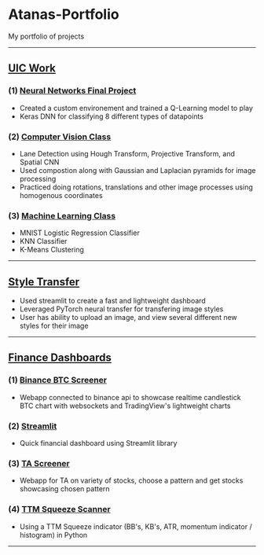 # Atanas-Portfolio
My portfolio of projects

--------------------------------------------
## [UIC Work](https://github.com/adelevski/UIC)
### (1) [Neural Networks Final Project](https://github.com/adelevski/UIC/tree/master/ECE%20559%20-%20Neural%20Networks/Final)
* Created a custom environement and trained a Q-Learning model to play
* Keras DNN for classifying 8 different types of datapoints

### (2) [Computer Vision Class](https://github.com/adelevski/UIC/tree/master/ECE%20515%20-%20Computer%20Vision)
* Lane Detection using Hough Transform, Projective Transform, and Spatial CNN
* Used compostion along with Gaussian and Laplacian pyramids for image processing
* Practiced doing rotations, translations and other image processes using homogenous coordinates

### (3) [Machine Learning Class](https://github.com/adelevski/UIC/tree/master/ECE%20407%20-%20Machine%20Learning)
* MNIST Logistic Regression Classifier
* KNN Classifier
* K-Means Clustering
---------------------------------------------
## [Style Transfer](https://github.com/adelevski/Style-Transfer)
* Used streamlit to create a fast and lightweight dashboard
* Leveraged PyTorch neural transfer for transfering image styles
* User has ability to upload an image, and view several different new styles for their image
----------------------------------------------
## [Finance Dashboards](https://github.com/adelevski/finance_dashboards)
### (1) [Binance BTC Screener](https://github.com/adelevski/finance_dashboards/tree/main/Binance_BTC_Screener)
* Webapp connected to binance api to showcase realtime candlestick BTC chart with websockets and TradingView's lightweight charts
### (2) [Streamlit](https://github.com/adelevski/finance_dashboards/tree/main/Streamlit)
* Quick financial dashboard using Streamlit library
### (3) [TA Screener](https://github.com/adelevski/finance_dashboards/tree/main/TA_Screener)
* Webapp for TA on variety of stocks, choose a pattern and get stocks showcasing chosen pattern
### (4) [TTM Squeeze Scanner](https://github.com/adelevski/finance_dashboards/tree/main/Squeeze)
* Using a TTM Squeeze indicator (BB's, KB's, ATR, momentum indicator / histogram) in Python
---------------------------------------------

